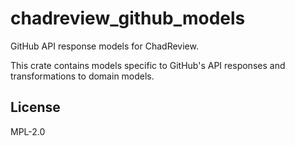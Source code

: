 # chadreview_github_models

GitHub API response models for ChadReview.

This crate contains models specific to GitHub's API responses and transformations to domain models.

## License

MPL-2.0

